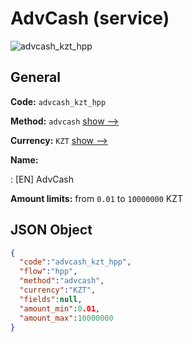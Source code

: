 
# AdvCash (service) 
![advcash_kzt_hpp](https://static.openfintech.io/payment_methods/advcash_kzt_hpp/logo.svg?w=400&c=v0.59.26#w200)  

## General 
 
**Code:** `advcash_kzt_hpp` 
 
**Method:** `advcash` 
 [show -->](/payment-methods/advcash/) 
 
**Currency:** `KZT` [show -->](/currencies/KZT/) 
 
**Name:** 
 
:	[EN] AdvCash 
 
**Amount limits:** from `0.01` to `10000000` KZT 

## JSON Object 

```json
{
  "code":"advcash_kzt_hpp",
  "flow":"hpp",
  "method":"advcash",
  "currency":"KZT",
  "fields":null,
  "amount_min":0.01,
  "amount_max":10000000
}
```  
